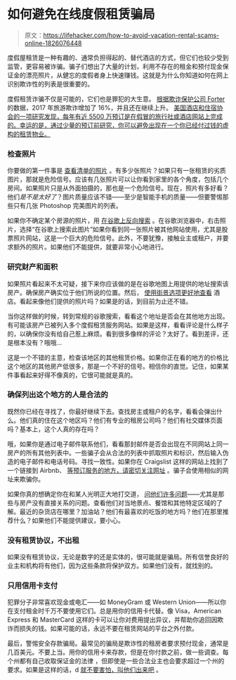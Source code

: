 # 如何避免在线度假租赁骗局

> 原文：<https://lifehacker.com/how-to-avoid-vacation-rental-scams-online-1826076448>

度假屋租赁是一种有趣的、通常负担得起的、替代酒店的方式，但它们也较少受到监管，更容易被诈骗。骗子们想出了大量的计划，利用不存在的租金和预付现金保证金的漂亮照片，从健忘的度假者身上快速赚钱。这就是为什么你知道如何在网上识别欺诈性的列表是很重要的。



度假租赁诈骗不仅是可能的，它们也是罪犯的大生意。 [根据欺诈保护公司 Forter](https://l.forter.com/hubfs/Fraud%20Attack%20Index%20Nov%202017%20-%20Executive%20Summary.pdf?t=1517386856382&utm_campaign=MRC%20Fraud%20Attack%20Index%20Sept%202017&utm_source=hs_automation&utm_medium=email&utm_content=58506927&_hsenc=p2ANqtz-_7Fs6i5fJozQ1LspmJh_g8f5ufKVzQYOmhcr0-9mgQ5QfQOSMmcNlLj08YieA8sTPxfQwDxRPZuAQj2zNOGl8SHRQ96g&_hsmi=58506927) 的数据，2017 年旅游欺诈增加了 16%，并且还在继续上升。 [美国酒店和住宿协会的一项研究发现，每年有近 5500 万预订是在假冒的旅行社或酒店网站上完成的。幸运的是，通过少量的预订前研究，你可以避免出现在一个你已经付过钱的虚构的租赁物业。](https://www.ahla.com/press-release/new-research-reveals-online-hotel-booking-scams-are-rise-duping-consumers-translating)

### 检查照片

你要做的第一件事是 [查看清单的照片](https://www.tripping.com/guests/10-ways-to-avoid-craigslist-vacation-home-scams) 。有多少张照片？如果只有一张租赁的劣质图片，那就是危险信号。应该有几张照片可以让你看到家里的各个角度，包括几个房间。如果照片只是从外面拍摄的，那也是一个危险信号。现在，照片有多好看？他们*是不是太好了*？图片质量应该不错——至少是智能手机的质量——但要警惕那些只有几张 Photoshop 完美图片的列表。

如果你不确定某个房源的照片，用 [在谷歌上反向搜索](https://lifehacker.com/avoid-scams-with-a-reverse-image-search-1576543957) 。在谷歌浏览器中，右击照片，选择“在谷歌上搜索此图片”如果你看到同一张照片被其他网站使用，尤其是股票照片网站，这是一个巨大的危险信号。此外，不要犹豫，接触业主或租户，并要求额外的照片。如果他们不能提供，就要非常小心地进行。

### 研究财产和面积

如果照片看起来不太可疑，接下来你应该做的是在谷歌地图上用提供的地址搜索该房产。确保房产确实位于他们所说的位置。然后， [使用街景选项更好地查看](https://www.forbes.com/sites/vanessagrout/2014/04/11/how-to-avoid-the-internets-hottest-scam-fake-vacation-rentals/#130364365e30) 酒店。看起来像他们提供的照片吗？如果是的话，到目前为止还不错。

当你这样做的时候，转到常规的谷歌搜索，看看这个地址是否会在其他地方出现。有可能该房产已被列入多个度假租赁服务网站。如果是这样，看看评论是什么样子的，以确保你没有给自己惹上麻烦。看到很多像样的评论？太好了。看到差评，还是根本没有？哦哦...

这是一个不错的主意，检查该地区的其他租赁价格。如果你正在看的地方的价格比这个地区的其他房产低很多，那是一个不好的信号。相信你的直觉。记住，如果某件事看起来好得不像真的，它很可能就是真的。

### 确保列出这个地方的人是合法的

既然你已经在寻找了，你最好继续下去。查找房主或租户的名字，看看会弹出什么。他们真的住在这个地区吗？他们有专业的租房公司吗？他们有社交媒体页面吗？基本上，这个人真的存在吗？

哦，如果你是通过电子邮件联系他们，看看那封邮件是否会出现在不同网站上同一房产的所有其他列表中。一些骗子会从合法的列表中抓取照片和标识，然后输入伪造的电子邮件和电话号码。寻找一致性。如果你在 Craigslist 这样的网站上找到了一个链接到 Airbnb、 [等预订服务的地方，请密切关注网址](https://thepointsguy.com/news/vacation-rental-scams-on-craigslist/) 。骗子会使用相似的网址来欺骗你。

如果你真的想确定你在和某人光明正大地打交道， [问他们许多问题](https://www.tripping.com/guests/10-ways-to-avoid-craigslist-vacation-home-scams)——尤其是那些与房产没有直接关系的问题。查看他们对当地景点、餐馆和其他特定区域的了解。最近的杂货店在哪里？加油站？他们有最喜欢的吃饭的地方吗？他们在那里推荐什么？如果他们不能提供建议，要小心。

### 没有租赁协议，不出租

如果没有租赁协议，无论是数字的还是实体的，很可能就是骗局。所有信誉良好的业主和机构将有他们，因为这些条款将保护双方。如果他们没有，就找别的。

### 只用信用卡支付

犯罪分子非常喜欢现金或电汇——如 MoneyGram 或 Western Union——所以你在支付租金时千万不要使用它们。总是用你的信用卡代替。像 Visa，American Express 和 MasterCard 这样的卡可以让你对费用提出异议，并帮助你追回因欺诈而损失的钱。如果可能的话，永远不要在租赁网站的平台之外付款。

最后，警惕安全存款骗局。最常见的骗局是欺诈性的租房者要求预付现金，通常是几百美元。不要上当。用你的信用卡来存款，但是在你付款之前，做一些调查。每个州都有自己收取保证金的法律 ，但即使是一些合法业主也会要求超过一个州的要求。如果是这样的话，d [就不要害怕，叫他们出来吧](https://www.tripping.com/guests/10-ways-to-avoid-craigslist-vacation-home-scams) 。
